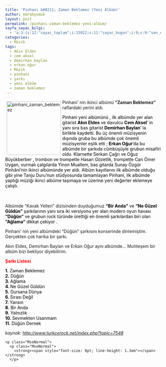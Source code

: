 ```yaml
---
title: 'Pinhani &#8211; Zaman Beklemez (Yeni Albüm)'
author: emrahyumuk
layout: post
permalink: /pinhani-zaman-beklemez-yeni-album/
sayfa_sayac_bilgi:
  - 'a:3:{s:12:"sayac_toplam";i:15022;s:11:"sayac_bugun";i:9;s:9:"son_okuma";i:1366293490;}'
categories:
  - Müzik
tags:
  - Akın Eldes
  - cem aksel
  - demirhan baylan
  - erkan oğur
  - Müzik
  - pinhani
  - şarkı
  - yeni albüm
  - zaman beklemez
---
```

<p class="MsoNormal">
  <img class="alignleft" style="border: 0pt none; margin: 5px; float: left;" src="http://img528.imageshack.us/img528/4028/pinhanizamanbeklemezxy6.jpg" border="7" alt="pinhani_zaman_beklemez" hspace="5" vspace="5" width="175" height="173" align="left" />Pinhani&#8217; nin ikinci albümü <strong>&#8220;Zaman Beklemez&#8221;</strong> raflardaki yerini aldı.
</p>

<p class="MsoNormal">
  <span style="color: black;">Pinhani yeni albümünü , ilk albümde yer alan gitarist <strong>Akın Eldes</strong> ve davulcu <strong>Cem Aksel</strong>’ in yanı sıra bas gitarist <strong>Demirhan Baylan</strong>’ la birlikte kaydetti. Bu üç önemli müzisyenin dışında gruba bu albümde çok önemli müzisyenler eşlik etti ; <strong>Erkan Oğur</strong>’da bu albümde bir şarkıda cümbüşüyle grubun misafiri oldu. Klarnette Serkan Çağrı ve Oğuz Büyükberber , trombon ve trompette Hasan Gözetlik, trompette Can Ömer Uygan, vurmalı çalgılarda Yinon Muallem, bas gitarda Sunay Özgür Pinhâni’nin ikinci albümünde yer aldı. Albüm kayıtlarını ilk albümde olduğu gibi yine Tanju Duru’nun stüdyosunda tamamlayan Pinhani, ilk albümde yaptığı müziği ikinci albüme taşımaya ve üzerine yeni değerler eklemeye çalıştı.<br /> </span><br /> <!--more-->
  
  <br /> Albümde &#8220;Kavak Yelleri&#8221; dizisinden duyduğumuz <span style="color: black;"><strong>“Bir Anda”</strong> ve <strong>“Ne Güzel Güldün”</strong> şarkılarının yanı sıra iki versiyonu yer alan modern oyun havası <strong>“Düğün</strong></span><span style="color: black;"><strong>”</strong></span><span style="color: black;"> ve grubun rock türünde ürettiği en önemli şarkılardan biri olan <strong>“Ağlama“</strong> dikkat çekiyor .</span>
</p>

<p class="MsoNormal">
  Pinhani&#8217; nin yeni albümdeki &#8220;Düğün&#8221; şarkısını konserinde dinlemiştim. Gerçekten çok harika bir şarkı.
</p>

<p class="MsoNormal">
  Akın Eldes, Demirhan Baylan ve Erkan Oğur aynı albümde&#8230; Muhteşem bir albüm bizi bekliyor diyebilirim.
</p>

<p class="MsoNormal">
  <span style="color: #ff0000;"><strong>Şarkı Listesi</strong></span>
</p>

<p class="MsoNormal">
  <span style="color: black;"><strong>1.</strong> Zaman Beklemez<br /> <strong> 2.</strong> Düğün<br /> <strong> 3. </strong>Ağlama<br /> <strong> 4. </strong>Ne Güzel Güldün<br /> <strong> 5.</strong> Dursana Dünya<br /> <strong> 6. </strong>Sırası Değil<br /> <strong> 7.</strong> Yansın<br /> <strong> 8.</strong> Bir Anda<br /> <strong> 9.</strong> Yalnızlık<br /> <strong> 10. </strong>Sevmekten Usanmam<br /> <strong> 11.</strong> Düğün Dernek</span>
</p>

<p class="MsoNormal">
  <p class="MsoNormal">
    <address>
      kaynak: <a href="http://www.turkcerock.net/index.php?topic=7548" target="_blank">http://www.turkcerock.net/index.php?topic=7548</a>
    </address>
    
    <p class="MsoNormal">
      <p class="MsoNormal">
        <strong><span style="font-size: 8pt; line-height: 1.3em"></span></strong>
      </p>